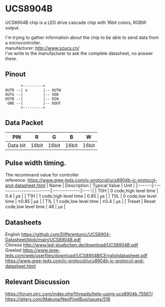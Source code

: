 # UCS8904B

UCS8904B chip is a LED drive cascade chip with 16bit colors, RGBW output.

I'm trying to gather information about the chip to be able to send data from a microcontroller.  
manufacturer: http://www.szucs.cn/  
I've write to the manufacturer to ask the complete datasheet, no answer there.

## Pinout
```
       +---------+
OUTR --| o       |-- OUTW
OUTG --|         |-- VDD
OUTB --|         |-- DIN
 GND --|         |-- DOUT
       +---------+
```

## Data Packet  
|    PIN   |   R   |   G   |   B   |   W   |
|:--------:|:-----:|:-----:|:-----:|:-----:|
| Data bit | 16bit | 16bit | 16bit | 16bit |

## Pulse width timing. 
The recommand value for controller  
reference: https://www.gree-leds.com/ic-protocol/ucs8904b-ic-protocol-and-datasheet.html
|  Name  |        Description        | Typical Value | Unit |
|:------:|:-------------------------:|:-------------:|:----:|
|   T0H  |   0 code,high level time  |      0.4      |  μs  |
|   T1H  |   1 code,high level time  |      0.85     |  μs  |
|   T0L  |   0 code,low level time   |     ≥0.85     |  μs  |
|   T1L  |   1 code,low level time   |      ≥0.4     |  μs  |
| Treset | Reset code,low level time |       48      |  μs  |


## Datasheets

English
https://github.com/Differentunic/UCS8904-Datasheet/blob/main/UCS8904B.pdf  
Chinese
http://www.led-stuebchen.de/download/UCS8904B.pdf  
Greeled
https://www.gree-leds.com/web/userfiles/download/UCS8904BICEnglishdatasheet.pdf  
https://www.gree-leds.com/ic-protocol/ucs8904b-ic-protocol-and-datasheet.html  


## Relevant Discussion

https://forum.pjrc.com/index.php?threads/help-using-ucs8904b.75567/  
https://giters.com/Makuna/NeoPixelBus/issues/516  

